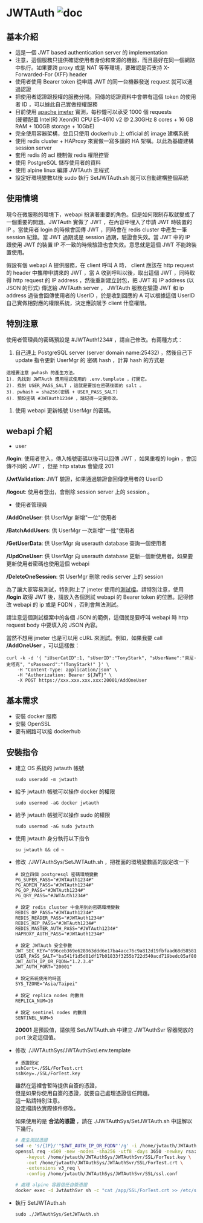 # JWTAuth ![doc](https://img.shields.io/badge/doc-80%25-brightgreen)

## 基本介紹

* 這是一個 JWT based authentication server 的 implementation
* 注意，這個服務只提供確認使用者身份和來源的機器，而且最好在同一個網路中執行。如果要跨 proxy 或是 NAT 等等環境，要確認是否支持 X-Forwarded-For (XFF) header
* 使用者使用 Bearer token 從申請 JWT 的同一台機器發送 request 就可以通過認證
* 把使用者認證跟授權的服務分開。回傳的認證資料中會帶有這個 token 的使用者 ID ，可以據此自己實做授權服務
* 目前使用 [apache jmeter](https://jmeter.apache.org/) 實測，每秒鐘可以承受 1000 個 requests  
    (硬體配置 Intel(R) Xeon(R) CPU E5-4610 v2 @ 2.30GHz 8 cores + 16 GB RAM + 100GB storage + 10GbE)
* 完全使用容器架構，並且只使用 dockerhub 上 official 的 image 建構系統
* 使用 redis cluster + HAProxy 來實做一寫多讀的 HA 架構。以此為基礎建構 session server
* 套用 redis 的 acl 機制做 redis 權限控管
* 使用 PostgreSQL 儲存使用者的資料
* 使用 alpine linux 編譯 JWTAuth 主程式
* 設定好環境變數以後 sudo 執行 SetJWTAuth&#46;sh 就可以自動建構整個系統

## 使用情境

現今在微服務的環境下，webapi 扮演著重要的角色。但是如何限制存取就變成了一個重要的問題。JWTAuth 實做了 JWT ，在內容中埋入了申請 JWT 時裝置的 IP 。當使用者 login 的時候會回傳 JWT ，同時會在 redis cluster 中產生一筆 session 紀錄。當 JWT 過期或是 session 過期，驗證會失效。當 JWT 中的 IP 跟使用 JWT 的裝置 IP 不一致的時候驗證也會失效。意思就是這個 JWT 不能跨裝置使用。

假設有個 webapi A 提供服務，在 client 呼叫 A 時， client 應該在 http request 的 header 中攜帶申請來的 JWT ，當 A 收到呼叫以後，取出這個 JWT ，同時取得 http request 的 IP address ，然後重新建立封包，把 JWT 和 IP address (以 JSON 的形式) 傳送給 JWTAuth server ， JWTAuth 服務在驗證 JWT 和 ip address 過後會回傳使用者的 UserID ，於是收到回應的 A 可以根據這個 UserID 自己實做相對應的權限系統，決定應該賦予 client 什麼權限。

## 特別注意

使用者管理員的密碼預設是 #JWTAuth1234# ，請自己修改。有兩種方式：

1. 自己連上 PostgreSQL server (server domain name:25432) ，然後自己下 update 指令更新 UserMgr 的 密碼 hash ，計算 hash 的方式是

```
這裡要注意 pwhash 的產生方法。
1). 先找到 JWTAuth 應用程式使用的 .env.template ，打開它。
2). 找到 USER_PASS_SALT ，這就是要加在密碼後面的 salt 。
3). pwhash = sha256(密碼 + USER_PASS_SALT)
4). 預設密碼 #JWTAuth1234# ，請記得一定要修改。
```

1. 使用 webapi 更新帳號 UserMgr 的密碼。

## webapi 介紹

* user  

__/login__: 使用者登入，傳入帳號密碼以後可以回傳 JWT ，如果重複的 login ，會回傳不同的 JWT ，但是 http status 會變成 201  

__/JwtValidation__: JWT 驗證，如果通過驗證會回傳使用者的 UserID  

__/logout__: 使用者登出，會刪除 session server 上的 session 。  

* 使用者管理員  

__/AddOneUser__: 供 UserMgr 新增"一位"使用者  

__/BatchAddUsers__: 供 UserMgr 一次新增"一批"使用者  

__/GetUserData__: 供 UserMgr 向 userauth database 查詢一個使用者  

__/UpdOneUser__: 供 UserMgr 向 userauth database 更新一個新使用者。如果要更新使用者密碼也使用這個 webapi  

__/DeleteOneSession__: 供 UserMgr 刪除 redis server 上的 session  

為了讓大家容易測試，特別附上了 jmeter 使用的[測試檔](https://github.com/auxo86/JWTAuthSys/blob/main/JWTAuthTest.jmx)。請特別注意，使用 __/login__ 取得 JWT 後，請放入各個測試 webapi 的 Bearer token 的位置。記得修改 webapi 的 ip 或是 FQDN ，否則會無法測試。  

請注意這個測試檔案中的各個 JSON 的範例，這個就是要呼叫 webapi 時 http request body 中要填入的 JSON 內容。  

當然不想用 jmeter 也是可以用 cURL 來測試。例如，如果我要 call __/AddOneUser__ ，可以這樣做：  

```
curl -k -d '{ "iUserCatID":1, "sUserID":"TonyStark", "sUserName":"東尼·史塔克", "sPassword":"!TonyStark!" }' \
    -H "Content-Type: application/json" \
    -H "Authorization: Bearer ${JWT}" \
    -X POST https://xxx.xxx.xxx.xxx:20001/AddOneUser
```

## 基本需求

* 安裝 docker 服務
* 安裝 OpenSSL
* 要有網路可以接 dockerhub

## 安裝指令

* 建立 OS 系統的 jwtauth 帳號

    ```
    sudo useradd -m jwtauth
    ```

* 給予 jwtauth 帳號可以操作 docker 的權限

    ```
    sudo usermod -aG docker jwtauth
    ```

* 給予 jwtauth 帳號可以操作 sudo 的權限

    ```
    sudo usermod -aG sudo jwtauth
    ```

* 使用 jwtauth 身分執行以下指令

    ```
    su jwtauth && cd ~
    ```

* 修改 ./JWTAuthSys/SetJWTAuth.sh ，把裡面的環境變數區的設定改一下

    ```
    # 設立四個 postgresql 密碼環境變數
    PG_SUPER_PASS="#JWTAuth1234#"
    PG_ADMIN_PASS="#JWTAuth1234#"
    PG_OP_PASS="#JWTAuth1234#"
    PG_QRY_PASS="#JWTAuth1234#"

    # 設定 redis cluster 中會用到的密碼環境變數
    REDIS_OP_PASS="#JWTAuth1234#"
    REDIS_READER_PASS="#JWTAuth1234#"
    REDIS_REP_PASS="#JWTAuth1234#"
    REDIS_MASTER_AUTH_PASS="#JWTAuth1234#"
    HAPROXY_AUTH_PASS="#JWTAuth1234#"

    # 設定 JWTAuth 安全參數
    JWT_SEC_KEY="696ceb369e628963ddd6e17ba4acc76c9a812d19fbfaad68d58581ca513e76e0"
    USER_PASS_SALT="ba541f1d5d01df17b01833f3255b722d540acd719bedc05af8091ac9d40e1f8e"
    JWT_AUTH_IP_OR_FQDN="1.2.3.4"
    JWT_AUTH_PORT="20001"

    # 設定系統使用的時區
    SYS_TZONE="Asia/Taipei"

    # 設定 replica nodes 的數目
    REPLICA_NUM=10

    # 設定 sentinel nodes 的數目
    SENTINEL_NUM=5
    ```

    __20001__ 是預設值，請依照 SetJWTAuth&#46;sh 中建立 JWTAuthSvr 容器開放的 port 決定這個值。

* 修改 ./JWTAuthSys/JWTAuthSvr/.env.template

    ```
    # 憑證設定
    sshCert=./SSL/ForTest.crt
    sshKey=./SSL/ForTest.key
    ```

    雖然在這裡會暫時提供自簽的憑證，  
    但是如果你使用自簽的憑證，就要自己處理憑證信任問題。  
    這一點請特別注意。  
    設定檔請依實際條件修改。  
    
    如果使用的是 __合法的憑證__ ，請在 &#46;/JWTAuthSys/SetJWTAuth&#46;sh 中註解以下幾行。  
    
    ```sh
    # 產生測試憑證
    sed -e 's/{IP}/'"$JWT_AUTH_IP_OR_FQDN"'/g' -i /home/jwtauth/JWTAuthSys/JWTAuthSvr/SSL/ssl.conf
    openssl req -x509 -new -nodes -sha256 -utf8 -days 3650 -newkey rsa:2048 \
        -keyout /home/jwtauth/JWTAuthSys/JWTAuthSvr/SSL/ForTest.key \
        -out /home/jwtauth/JWTAuthSys/JWTAuthSvr/SSL/ForTest.crt \
        -extensions v3_req \
        -config /home/jwtauth/JWTAuthSys/JWTAuthSvr/SSL/ssl.conf

    # 處理 alpine 容器信任自簽憑證
    docker exec -d JwtAuthSvr sh -c "cat /app/SSL/ForTest.crt >> /etc/ssl/certs/ca-certificates.crt"
    ```

* 執行 SetJWTAuth&#46;sh

    ```
    sudo ./JWTAuthSys/SetJWTAuth.sh
    ```
